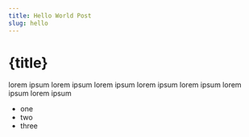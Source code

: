 ```yaml
---
title: Hello World Post
slug: hello
---
```



# {title}

lorem ipsum lorem ipsum lorem ipsum lorem ipsum lorem ipsum lorem ipsum lorem ipsum

- one
- two
- three
